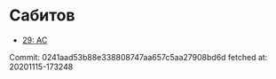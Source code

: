 # Сабитов
- [29: AC](29.md)

Commit: 0241aad53b88e338808747aa657c5aa27908bd6d
 fetched at: 20201115-173248
